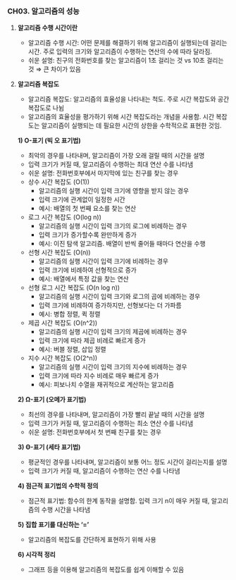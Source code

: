 ### CH03. 알고리즘의 성능

1. **알고리즘 수행 시간이란**
    - 알고리즘 수행 시간: 어떤 문제를 해결하기 위해 알고리즘이 실행되는데 걸리는 시간. 주로 입력의 크기와 알고리즘이 수행하는 연산의 수에 따라 달라짐.
    - 쉬운 설명: 친구의 전화번호를 찾는 알고리즘이 1초 걸리는 것 vs 10초 걸리는 것 ⇒ 큰 차이가 있음

2. **알고리즘 복잡도**
    - 알고리즘 복잡도: 알고리즘의 효율성을 나타내는 척도. 주로 시간 복잡도와 공간 복잡도로 나뉨
    - 알고리즘의 효율성을 평가하기 위해 시간 복잡도라는 개념을 사용함. 시간 복잡도는 알고리즘이 실행되는 데 필요한 시간의 상한을 수학적으로 표현한 것임.

    **1) O-표기 (빅 오 표기법)**
    - 최악의 경우를 나타내며, 알고리즘이 가장 오래 걸릴 때의 시간을 설명
    - 입력 크기가 커질 때, 알고리즘이 수행하는 최대 연산 수를 나타냄
    - 쉬운 설명: 전화번호부에서 마지막에 있는 친구를 찾는 경우
    - 상수 시간 복잡도 (O(1))
        - 알고리즘의 실행 시간이 입력 크기에 영향을 받지 않는 경우
        - 입력 크기에 관계없이 일정한 시간
        - 예시: 배열의 첫 번째 요소를 찾는 연산
    - 로그 시간 복잡도 (O(log n))
        - 알고리즘의 실행 시간이 입력 크기의 로그에 비례하는 경우
        - 입력 크기가 증가할수록 완만하게 증가
        - 예시: 이진 탐색 알고리즘. 배열이 반씩 줄어들 때마다 연산을 수행
    - 선형 시간 복잡도 (O(n))
        - 알고리즘의 실행 시간이 입력 크기에 비례하는 경우
        - 입력 크기에 비례하여 선형적으로 증가
        - 예시: 배열에서 특정 값을 찾는 연산
    - 선형 로그 시간 복잡도 (O(n log n))
        - 알고리즘의 실행 시간이 입력 크기와 로그의 곱에 비례하는 경우
        - 입력 크기에 비례하여 증가하지만, 선형보다는 더 가파름
        - 예시: 병합 정렬, 퀵 정렬
    - 제곱 시간 복잡도 (O(n^2))
        - 알고리즘의 실행 시간이 입력 크기의 제곱에 비례하는 경우
        - 입력 크기에 따라 제곱 비례로 빠르게 증가
        - 예시: 버블 정렬, 삽입 정렬
    - 지수 시간 복잡도 (O(2^n))
        - 알고리즘의 실행 시간이 입력 크기의 지수에 비례하는 경우
        - 입력 크기에 따라 지수 비례로 매우 빠르게 증가
        - 예시: 피보나치 수열을 재귀적으로 계산하는 알고리즘

    **2) Ω-표기 (오메가 표기법)**
    - 최선의 경우를 나타내며, 알고리즘이 가장 빨리 끝날 때의 시간을 설명
    - 입력 크기가 커질 때, 알고리즘이 수행하는 최소 연산 수를 나타냄
    - 쉬운 설명: 전화번호부에서 첫 번째 친구를 찾는 경우

    **3) Θ-표기 (세타 표기법)**
    - 평균적인 경우를 나타내며, 알고리즘이 보통 어느 정도 시간이 걸리는지를 설명
    - 입력 크기가 커질 때, 알고리즘이 수행하는 연산 수를 나타냄

    **4) 점근적 표기법의 수학적 정의**
    - 점근적 표기법: 함수의 한계 동작을 설명함. 입력 크기 n이 매우 커질 때, 알고리즘의 수행 시간을 나타냄

    **5) 집합 표기를 대신하는 ‘=’**
    - 알고리즘의 복잡도를 간단하게 표현하기 위해 사용

    **6) 시각적 정리**
    - 그래프 등을 이용해 알고리즘의 복잡도를 쉽게 이해할 수 있음
